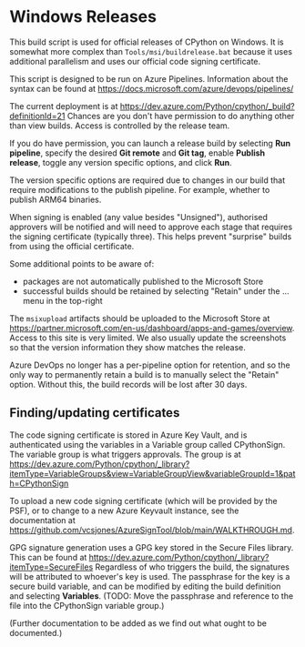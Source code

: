 # Windows Releases

This build script is used for official releases of CPython on Windows.
It is somewhat more complex than `Tools/msi/buildrelease.bat` because it uses additional parallelism
and uses our official code signing certificate.

This script is designed to be run on Azure Pipelines.
Information about the syntax can be found at https://docs.microsoft.com/azure/devops/pipelines/

The current deployment is at https://dev.azure.com/Python/cpython/_build?definitionId=21
Chances are you don't have permission to do anything other than view builds. Access is controlled by the release team.

If you do have permission, you can launch a release build by selecting **Run pipeline**,
specify the desired **Git remote** and **Git tag**, enable **Publish release**,
toggle any version specific options, and click **Run**.

The version specific options are required due to changes in our build that require modifications
to the publish pipeline. For example, whether to publish ARM64 binaries.

When signing is enabled (any value besides "Unsigned"), authorised approvers will be notified and
will need to approve each stage that requires the signing certificate (typically three).
This helps prevent "surprise" builds from using the official certificate.

Some additional points to be aware of:

* packages are not automatically published to the Microsoft Store
* successful builds should be retained by selecting "Retain" under the ... menu in the top-right

The `msixupload` artifacts should be uploaded to the Microsoft Store at
https://partner.microsoft.com/en-us/dashboard/apps-and-games/overview.
Access to this site is very limited.
We also usually update the screenshots so that the version information they show matches the release.

Azure DevOps no longer has a per-pipeline option for retention,
and so the only way to permanently retain a build is to manually select the "Retain" option.
Without this, the build records will be lost after 30 days.

## Finding/updating certificates

The code signing certificate is stored in Azure Key Vault, and is authenticated using the
variables in a Variable group called CPythonSign. The variable group is what triggers approvals.
The group is at https://dev.azure.com/Python/cpython/_library?itemType=VariableGroups&view=VariableGroupView&variableGroupId=1&path=CPythonSign

To upload a new code signing certificate (which will be provided by the PSF),
or to change to a new Azure Keyvault instance,
see the documentation at https://github.com/vcsjones/AzureSignTool/blob/main/WALKTHROUGH.md.

GPG signature generation uses a GPG key stored in the Secure Files library.
This can be found at https://dev.azure.com/Python/cpython/_library?itemType=SecureFiles
Regardless of who triggers the build, the signatures will be attributed to whoever's key is used.
The passphrase for the key is a secure build variable,
and can be modified by editing the build definition and selecting **Variables**.
(TODO: Move the passphrase and reference to the file into the CPythonSign variable group.)

(Further documentation to be added as we find out what ought to be documented.)
